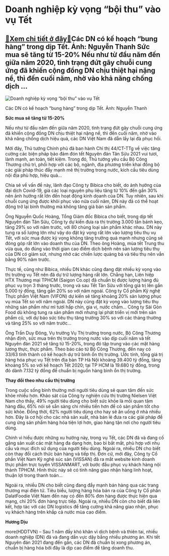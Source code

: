 Doanh nghiệp kỳ vọng “bội thu” vào vụ Tết
=========================================

[:gift:Xem chi tiết ở đây:gift:](https://hddtvn.com/doanh-nghiep-ky-vong-boi-thu-vao-vu-tet/)Các DN có kế hoạch “bung hàng” trong dịp Tết. Ảnh: Nguyễn Thanh Sức mua sẽ tăng từ 15-20% Nếu như từ đầu năm đến giữa năm 2020, tình trạng đứt gãy chuỗi cung ứng đã khiến cộng đồng DN chịu thiệt hại nặng nề, thì đến cuối năm, nhờ vào khả năng chống dịch …
---------------------------------------------------------------------------------------------------------------------------------------------------------------------------------------------------------------------------------------------------------------





![Doanh nghiệp kỳ vọng “bội thu” vào vụ Tết](https://hddtvn.com/wp-content/uploads/2021/01/1208_13-1854_z2034711589131_ea4fe4bab8770a8039fec86f8525ab7d.jpg "Các DN có kế hoạch ")


Các DN có kế hoạch “bung hàng” trong dịp Tết. Ảnh: Nguyễn Thanh



**Sức mua sẽ tăng từ 15-20%**


Nếu như từ đầu năm đến giữa năm 2020, tình trạng đứt gãy chuỗi cung ứng đã khiến cộng đồng DN chịu thiệt hại nặng nề, thì đến cuối năm, nhờ vào khả năng chống dịch hiệu quả, các DN Việt Nam đã dẫn lấy lại đà phục hồi.





Mới đây, Thủ tướng Chính phủ đã ban hành Chỉ thị 44/CT-TTg về việc tăng cường các biện pháp bảo đảm đón tết Nguyên đán Tân Sửu 2021 vui tươi, lành mạnh, an toàn, tiết kiệm. Trong đó, Thủ tướng yêu cầu Bộ Công Thương chủ trì, phối hợp với các bộ, ngành, địa phương triển khai đồng bộ các giải pháp thúc đẩy mạnh mẽ thị trường trong nước, kích cầu tiêu dùng nội địa phù hợp, hiệu quả…



Chia sẻ về vấn đề này, lãnh đạo Công ty Bibica cho biết, do ảnh hưởng của đại dịch Covid-19, giá các loại nguyên phụ liệu tăng từ 10% đến gần 30% nên ảnh hưởng rất lớn đến hoạt động kinh doanh của DN. Tuy nhiên, sau khi chuỗi cung ứng được khôi phục vào nửa cuối năm, DN này đã có thể hoạt động trở lại bình thường mà không tăng giá bán sản phẩm.


Ông Nguyễn Quốc Hoàng, Tổng Giám đốc Bibica cho biết, trong dịp tết Nguyên đán Tân Sửu, Công ty dự kiến đưa ra thị trường 3.000 tấn bánh kẹo, tăng 29% so với năm trước, với 80 chủng loại sản phẩm khác nhau. DN này tung ra số lượng lớn như vậy do đặt kỳ vọng rất lớn vào lượng tiêu thụ vụ Tết, với sức mua được kỳ vọng không tăng trưởng quá mạnh nhưng cũng sẽ đóng góp rất lớn vào doanh thu của DN. Theo ông Hoàng, mùa tết Trung thu vừa qua, do đúng vào thời gian cao điểm dịch bệnh nên sản lượng tiêu thụ của DN có giảm sút, nhưng nhờ các chiến lược quảng bá và tiêu thụ nên vẫn bằng 90% năm trước.


Thực tế, cũng như Bibica, nhiều DN khác cũng đang đặt nhiều kỳ vọng vào thị trường vụ Tết nên đã dự trữ lượng hàng rất lớn. Chẳng hạn, Liên hiệp HTX Thương mại TPHCM (Saigon Co.op) đã chuẩn bị được lượng hàng đủ phục vụ trọn 3 tháng trước, trong và sau Tết Tân Sửu với tổng giá trị lên gần 5.000 tỷ đồng, tăng gần 20% so với năm ngoái. Công ty Cổ phầm Kỹ nghệ Thực phẩm Việt Nam (VIFON) dự kiến sẽ tăng khoảng 20% sản lượng phục vụ mùa Tết so với năm ngoái. DN này cũng đặt kỳ vọng vào lượng tiêu thụ những sản phẩm như mì tươi hấp chín, gia vị, nước chấm… Công ty Sài Gòn Food dù không tung ra sản phẩm mới nhưng lại phát triển vị mới trên sản phẩm cũ, với dự báo sức tiêu thụ tăng trưởng 30% so với các tháng thường và tăng 25% so với năm trước…


Ông Trần Duy Đông, Vụ trưởng Vụ Thị trường trong nước, Bộ Công Thương nhận định, sức mua trên thị trường trong nước vào dịp cuối năm và tết Nguyên đán 2021 sẽ tăng từ 15-20%, trong đó tập trung vào các mặt hàng lương thực, thực phẩm. Theo báo cáo từ Bộ Công Thương, đến nay có 33/63 tỉnh thành có kế hoạch dự trữ bình ổn thị trường. Ước tính, tổng giá trị hàng hóa phục vụ Tết trên địa bàn TP Hà Nội khoảng 39.400 tỷ đồng, tăng khoảng 5% so với kế hoạch Tết 2020; tại TP HCM là 19.680 tỷ đồng, trong đó dành 7.132 tỷ đồng để chuẩn bị nguồn hàng bình ổn thị trường.


**Thay đổi theo nhu cầu thị trường**


Trong cuộc sống bình thường mới người tiêu dùng sẽ quan tâm đến sức khỏe nhiều hơn. Khảo sát của Công ty nghiên cứu thị trường Nielsen Việt Nam cho thấy, 49% người tiêu dùng cho biết sức khỏe là mối quan tâm hàng đầu, 65% nói sẽ sẵn sàng chi nhiều tiền hơn để có sản phẩm tốt cho sức khỏe. Đồng thời, 62% người tiêu dùng cho hay sẽ ăn uống ở nhà nhiều hơn. Đây là cơ hội cho các nhà sản xuất, nhà bán lẻ đưa ra các giải pháp để cung ứng sản phẩm hàng hóa tiện lợi hơn, giao hàng tận nơi cho người tiêu dùng.


Chính vì hiểu được những xu hướng này, trong vụ Tết, các DN đã và đang cố gắng sản xuất các mặt hàng đa dạng hơn, bao bì bắt mắt, phù hợp với nhu cầu và mục đích sử dụng của người tiêu dùng. Ngoài ra, nhiều DN cho biết còn thay đổi cách thức bán hàng và tiếp thị. Đơn cử, mới đây, Công ty Cổ phần Việt Nam Kỹ nghệ súc sản (VISSAN) đã ra mắt website kinh doanh thực phẩm trực tuyến VISSANMART, với bước đầu phục vụ khách hàng nội thành TPHCM. Hình thức này sẽ có tính năng giao nhận hàng linh hoạt, thuận lợi trong thanh toán…


Ngoài ra, nhiều DN cho biết cũng đang đẩy mạnh bán hàng qua các trang thương mại điện tử. Tiêu biểu, lượng hàng hóa bán ra của Công ty Cổ phần DalatFoodie Việt Nam đến nay có đến 80% đơn hàng được thực hiện qua mạng, chỉ 20% đơn hàng trực tiếp. Ngoài ra, nhiều DN còn cho biết đã liên kết, hợp tác với các DN logistics để tăng cường khả năng giao nhận, phục vụ khách hàng trên khắp cả nước mùa cao điểm.




**Hương Dịu**



more(HDDTVN) – Sau 1 năm đầy khó khăn vì dịch bệnh và thiên tai, nhiều doanh nghiệp (DN) đã và đang dần vực dậy bằng nhiều phương án. Khi tết Nguyên đán 2021 đang đến gần, các DN đã chuẩn bị xong phương án, chuẩn bị hàng hóa bởi đây là dịp cao điểm để tăng doanh thu.

